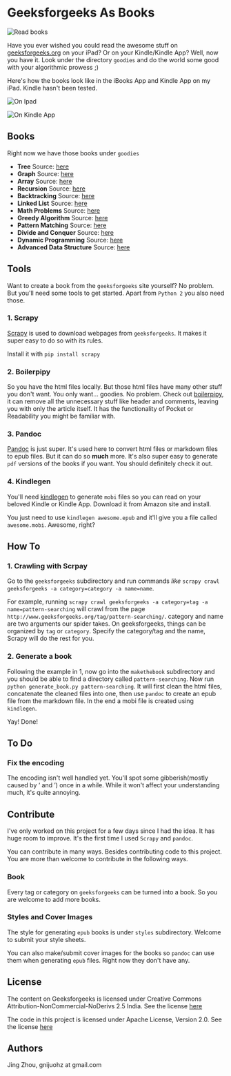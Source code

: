 # Geeksforgeeks As Books

![Read books](http://rlv.zcache.com/funny_i_need_more_books_gift_postcards-r02cd503cbd784d0e934c3af02da0fea3_vgbaq_8byvr_512.jpg)

Have you ever wished you could read the awesome stuff on [geeksforgeeks.org][1] on your
iPad? Or on your Kindle/Kindle App? Well, now you have it. Look under the directory `goodies` and do the world some good with your algorithmic prowess ;)

Here's how the books look like in the iBooks App and Kindle App on my iPad. Kindle hasn't been tested.

![On Ipad](https://s-media-cache-ak0.pinimg.com/originals/1d/28/d3/1d28d3e3148d2c91d22e837ace64c0ce.jpg)

![On Kindle App](https://s-media-cache-ak0.pinimg.com/originals/2b/86/53/2b8653eff7aaa191a80263de32c29651.jpg)

## Books

Right now we have those books under `goodies`

- **Tree** Source: [here](http://www.geeksforgeeks.org/category/tree/)
- **Graph** Source: [here](http://www.geeksforgeeks.org/category/graph/)
- **Array** Source: [here](http://www.geeksforgeeks.org/category/c-arrays/)
- **Recursion** Source: [here](http://www.geeksforgeeks.org/tag/recursion/)
- **Backtracking** Source: [here](http://www.geeksforgeeks.org/tag/backtracking/)
- **Linked List** Source: [here](http://www.geeksforgeeks.org/category/linked-list/)
- **Math Problems** Source: [here](http://www.geeksforgeeks.org/tag/MathematicalAlgo/)
- **Greedy Algorithm** Source: [here](http://www.geeksforgeeks.org/tag/Greedy-Algorithm/)
- **Pattern Matching** Source: [here](http://www.geeksforgeeks.org/tag/pattern-searching/)
- **Divide and Conquer** Source: [here](http://www.geeksforgeeks.org/tag/divide-and-conquer/)
- **Dynamic Programming** Source: [here](http://www.geeksforgeeks.org/tag/dynamic-programming/)
- **Advanced Data Structure** Source: [here](http://www.geeksforgeeks.org/tag/advance-data-structures/)



## Tools

Want to create a book from the `geeksforgeeks` site yourself? No problem. But you'll need some tools to get started. Apart from `Python 2` you also need those.


### 1. Scrapy

[Scrapy][2] is used to download webpages from `geeksforgeeks`. It makes it super easy to do so with its rules.

Install it with `pip install scrapy`

### 2. Boilerpipy

So you have the html files locally. But those html files have many other stuff you don't want. You only want... goodies.
No problem. Check out [boilerpipy][6], it can remove all the unnecessary stuff like header and comments, leaving you with only the article itself. It has the functionality of Pocket or Readability you might be familiar with.


### 3. Pandoc

[Pandoc][3] is just super. It's used here to convert html files or markdown files to epub files. But it can do so **much** more. It's also super easy to generate `pdf` versions of the books if you want. You should definitely check it out.

### 4. Kindlegen

You'll need [kindlegen][4] to generate `mobi` files so you can read on your beloved Kindle or Kindle App. Download it from Amazon site and install.

You just need to use `kindlegen awesome.epub` and it'll give you a file called `awesome.mobi`. Awesome, right?

## How To

### 1. Crawling with Scrpay
Go to the `geeksforgeeks` subdirectory and run commands *like* `scrapy crawl geeksforgeeks -a category=category -a name=name`.

For example, running `scrapy crawl geeksforgeeks -a category=tag -a name=pattern-searching` will crawl from the page `http://www.geeksforgeeks.org/tag/pattern-searching/`. category and name are two arguments our spider takes. On geeksforgeeks, things can be organized by `tag` or `category`. Specify the category/tag and the name, Scrapy will do the rest for you.


### 2. Generate a book  

Following the example in 1, now go into the `makethebook` subdirectory and you should be able to find a directory called `pattern-searching`. Now run `python generate_book.py pattern-searching`. It will first clean the html files, concatenate the cleaned files into one, then use `pandoc` to create an epub file from the markdown file. In the end a mobi file is created using `kindlegen`.

Yay! Done!

## To Do

### Fix the encoding

The encoding isn't well handled yet. You'll spot some gibberish(mostly caused by ‘ and ’) once in a while. While it won't affect your understanding much, it's quite annoying.

## Contribute

I've only worked on this project for a few days since I had the idea. It has huge room to improve. It's the first time I used `Scrapy` and `pandoc`.  

You can contribute in many ways. Besides contributing code to this project. You are more than welcome to contribute in the following ways.

### Book

Every tag or category on `geeksforgeeks` can be turned into a book. So you are welcome to add more books.

### Styles and Cover Images

The style for generating `epub` books is under `styles` subdirectory. Welcome to submit your style sheets.

You can also make/submit cover images for the books so `pandoc` can use them when generating `epub` files. Right now they don't have any.

## License

The content on Geeksforgeeks is licensed under Creative Commons
Attribution-NonCommercial-NoDerivs 2.5 India. See the license [here][7]

The code in this project is licensed under Apache License, Version 2.0. See the
license [here][8]

## Authors

Jing Zhou, gnijuohz at gmail.com


[1]:http://www.geeksforgeeks.org/
[2]:http://scrapy.org/
[3]:http://johnmacfarlane.net/pandoc/
[4]:http://www.amazon.com/gp/feature.html?docId=1000765211
[5]:https://github.com/gnijuohz/boilerpipy
[6]:https://github.com/harshavardhana/boilerpipy
[7]:http://creativecommons.org/licenses/by-nc-nd/2.5/in/deed.en_US
[8]:http://www.apache.org/licenses/LICENSE-2.0
